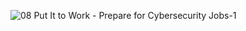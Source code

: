![08 Put It to Work - Prepare for Cybersecurity Jobs-1](https://github.com/ButchBytes-sec/ButchBytes-sec/assets/78964580/47b3d3f2-cdb7-4459-ae6d-7e7c2c913284)
